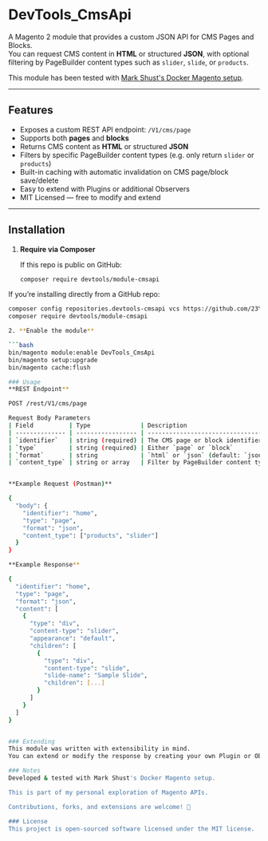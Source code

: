 # DevTools_CmsApi

A Magento 2 module that provides a custom JSON API for CMS Pages and Blocks.  
You can request CMS content in **HTML** or structured **JSON**, with optional filtering by PageBuilder content types such as `slider`, `slide`, or `products`.

This module has been tested with [Mark Shust's Docker Magento setup](https://github.com/markshust/docker-magento).  

---

## Features

- Exposes a custom REST API endpoint: `/V1/cms/page`
- Supports both **pages** and **blocks**
- Returns CMS content as **HTML** or structured **JSON**
- Filters by specific PageBuilder content types (e.g. only return `slider` or `products`)
- Built-in caching with automatic invalidation on CMS page/block save/delete
- Easy to extend with Plugins or additional Observers
- MIT Licensed — free to modify and extend

---

## Installation

1. **Require via Composer**

   If this repo is public on GitHub:

   ```bash
   composer require devtools/module-cmsapi
If you’re installing directly from a GitHub repo:

```bash
composer config repositories.devtools-cmsapi vcs https://github.com/23Yashu/module-cmsapi.git
composer require devtools/module-cmsapi

2. **Enable the module**

```bash
bin/magento module:enable DevTools_CmsApi
bin/magento setup:upgrade
bin/magento cache:flush

### Usage
**REST Endpoint**

POST /rest/V1/cms/page

Request Body Parameters
| Field          | Type              | Description                                              |
| -------------- | ----------------- | -------------------------------------------------------- |
| `identifier`   | string (required) | The CMS page or block identifier (e.g. `home`)           |
| `type`         | string (required) | Either `page` or `block`                                 |
| `format`       | string            | `html` or `json` (default: `json`)                       |
| `content_type` | string or array   | Filter by PageBuilder content type(s), e.g. `["slider"]` |


**Example Request (Postman)**

{
  "body": {
    "identifier": "home",
    "type": "page",
    "format": "json",
    "content_type": ["products", "slider"]
  }
}

**Example Response**

{
  "identifier": "home",
  "type": "page",
  "format": "json",
  "content": [
    {
      "type": "div",
      "content-type": "slider",
      "appearance": "default",
      "children": [
        {
          "type": "div",
          "content-type": "slide",
          "slide-name": "Sample Slide",
          "children": [...]
        }
      ]
    }
  ]
}


### Extending
This module was written with extensibility in mind.
You can extend or modify the response by creating your own Plugin or Observer in your project.

### Notes
Developed & tested with Mark Shust's Docker Magento setup.

This is part of my personal exploration of Magento APIs.

Contributions, forks, and extensions are welcome! 🎉

### License
This project is open-sourced software licensed under the MIT license.
